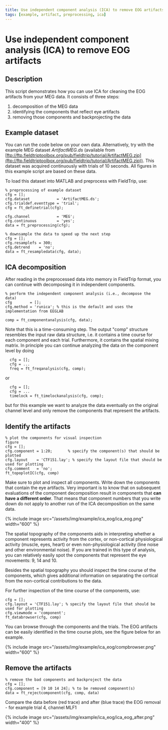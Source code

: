 ```yaml
---
title: Use independent component analysis (ICA) to remove EOG artifacts
tags: [example, artifact, preprocessing, ica]
---
```


# Use independent component analysis (ICA) to remove EOG artifacts

## Description

This script demonstrates how you can use ICA for cleaning the EOG artifacts from your MEG data. It consists of three steps:

1.  decomposition of the MEG data
2.  identifying the components that reflect eye artifacts
3.  removing those components and backprojecting the data

## Example dataset

You can run the code below on your own data. Alternatively, try with the example MEG dataset _ArtifactMEG.ds_ (available from [ftp://ftp.fieldtriptoolbox.org/pub/fieldtrip/tutorial/ArtifactMEG.zip](ftp://ftp.fieldtriptoolbox.org/pub/fieldtrip/tutorial/ArtifactMEG.zip)). This dataset was acquired continuously with trials of 10 seconds. All figures in this example script are based on these data.

To load this dataset into MATLAB and preprocess with FieldTrip, use:

    % preprocessing of example dataset
    cfg = [];
    cfg.dataset            = 'ArtifactMEG.ds';
    cfg.trialdef.eventtype = 'trial';
    cfg = ft_definetrial(cfg);

    cfg.channel            = 'MEG';
    cfg.continuous         = 'yes';
    data = ft_preprocessing(cfg);

    % downsample the data to speed up the next step
    cfg = [];
    cfg.resamplefs = 300;
    cfg.detrend    = 'no';
    data = ft_resampledata(cfg, data);

## ICA decomposition

After reading in the preprocessed data into memory in FieldTrip format, you can continue with decomposing it in independent components.

    % perform the independent component analysis (i.e., decompose the data)
    cfg        = [];
    cfg.method = 'runica'; % this is the default and uses the implementation from EEGLAB

    comp = ft_componentanalysis(cfg, data);

Note that this is a time-consuming step. The output "comp" structure resembles the input raw data structure, i.e. it contains a time course for each component and each trial. Furthermore, it contains the spatial mixing matrix. In principle you can continue analyzing the data on the component level by doing

      cfg = [];
      cfg = ...
      freq = ft_freqanalysis(cfg, comp);

or

      cfg = [];
      cfg = ...
      timelock = ft_timelockanalysis(cfg, comp);

but for this example we want to analyze the data eventually on the original channel level and only remove the components that represent the artifacts.

## Identify the artifacts

    % plot the components for visual inspection
    figure
    cfg = [];
    cfg.component = 1:20;       % specify the component(s) that should be plotted
    cfg.layout    = 'CTF151.lay'; % specify the layout file that should be used for plotting
    cfg.comment   = 'no';
    ft_topoplotIC(cfg, comp)

Make sure to plot and inspect all components. Write down the components that contain the eye artifacts. Very important is to know that on subsequent evaluations of the component decomposition result in components that **can have a different order**. That means that component numbers that you write down do not apply to another run of the ICA decomposition on the same data.

{% include image src="/assets/img/example/ica_eog/ica_eog.png" width="600" %}

The spatial topography of the components aids in interpreting whether a component represents activity from the cortex, or non-cortical physiological activity (muscle, eyes, heart) or even non-physiological activity (line noise and other environmental noise). If you are trained in this type of analysis, you can relatively easily spot the components that represent the eye movements: 9, 14 and 10.

Besides the spatial topography you should inspect the time course of the components, which gives additional information on separating the cortical from the non-cortical contributions to the data.

For further inspection of the time course of the components, use:

    cfg = [];
    cfg.layout = 'CTF151.lay'; % specify the layout file that should be used for plotting
    cfg.viewmode = 'component';
    ft_databrowser(cfg, comp)

You can browse through the components and the trials. The EOG artifacts can be easily identified in the time course plots, see the figure below for an example.

{% include image src="/assets/img/example/ica_eog/compbrowser.png" width="600" %}

## Remove the artifacts

    % remove the bad components and backproject the data
    cfg = [];
    cfg.component = [9 10 14 24]; % to be removed component(s)
    data = ft_rejectcomponent(cfg, comp, data)

Compare the data before (red trace) and after (blue trace) the EOG removal - for example trial 4, channel MLF1

{% include image src="/assets/img/example/ica_eog/ica_eog_after.png" width="400" %}
